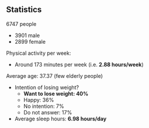 ## Statistics

6747 people
- 3901 male
- 2899 female

Physical activity per week: 
- Around 173 minutes per week (i.e. **2.88 hours/week**)

Average age: 37.37 (few elderly people)

- Intention of losing weight?
    - **Want to lose weight: 40%**
    - Happy: 36%
    - No intention: 7%
    - Do not answer: 17%
- Average sleep hours: **6.98 hours/day**